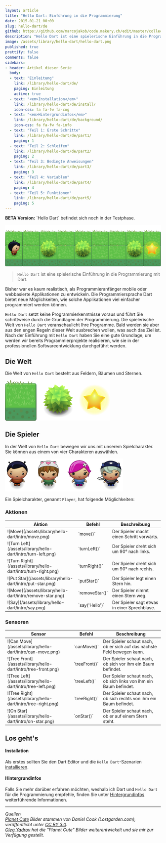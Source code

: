 ```yaml
---
layout: article
title: "Hello Dart: Einführung in die Programmierung"
date: 2015-01-21 00:00
slug: hello-dart/de
github: https://github.com/marcojakob/code.makery.ch/edit/master/collections/library/hello-dart-de.md
description: "Hello Dart ist eine spielerische Einführung in die Programmierung. Lernen Sie die Grundlagen der Programmierung mit Dart."
image: /assets/library/hello-dart/hello-dart.png
published: true
prettify: false
comments: false
sidebars:
- header: Artikel dieser Serie
  body:
  - text: "Einleitung"
    link: /library/hello-dart/de/
    paging: Einleitung
    active: true
  - text: "<em>Installation</em>"
    link: /library/hello-dart/de/install/
    icon-css: fa fa-fw fa-cog
  - text: "<em>Hintergrundinfos</em>"
    link: /library/hello-dart/de/background/
    icon-css: fa fa-fw fa-info
  - text: "Teil 1: Erste Schritte"
    link: /library/hello-dart/de/part1/
    paging: 1
  - text: "Teil 2: Schleifen"
    link: /library/hello-dart/de/part2/
    paging: 2
  - text: "Teil 3: Bedingte Anweisungen"
    link: /library/hello-dart/de/part3/
    paging: 3
  - text: "Teil 4: Variablen"
    link: /library/hello-dart/de/part4/
    paging: 4
  - text: "Teil 5: Funktionen"
    link: /library/hello-dart/de/part5/
    paging: 5
---
```


<div class="alert alert-warning">
  <strong>BETA Version:</strong> `Hello Dart` befindet sich noch in der Testphase.
</div>

![Hello Dart](/assets/library/hello-dart/intro/screenshot.png)

> `Hello Dart` ist eine spielerische Einführung in die Programmierung mit Dart.


Bisher war es kaum realistisch, als Programmieranfänger mobile oder webbasierte
Applikationen zu entwickeln. Die Programmiersprache Dart bietet neue Möglichkeiten, wie solche Applikationen viel einfacher programmiert werden können.

`Hello Dart` setzt keine Programmierkenntnisse voraus und führt Sie schrittweise durch die Grundlagen der Programmierung. Die spielerische Welt von `Hello Dart` veranschaulicht Ihre Programme. Bald werden sie aber aus den engen Regeln dieser Welt ausbrechen wollen, was auch das Ziel ist. Nach der Einführung mit `Hello Dart` haben Sie eine gute Grundlage, um werden wir bereits Programmierprojekte realisieren, wie sie in der professionellen Softwareentwicklung durchgeführt werden.


## Die Welt

Die Welt von `Hello Dart` besteht aus Feldern, Bäumen und Sternen.

![Elemente](/assets/library/hello-dart/intro/elements.png)


## Die Spieler

In der Welt von `Hello Dart` bewegen wir uns mit unserem Spielcharakter. Sie können aus einem von vier Charakteren auswählen. 

![Charaktere](/assets/library/hello-dart/intro/characters.png)

Ein Spielcharakter, genannt `Player`, hat folgende Möglichkeiten:


### Aktionen

<table class="table">
  <thead>
    <tr>
      <th>Aktion</th>
      <th>Befehl</th>
      <th>Beschreibung</th>
    </tr>
  </thead>
  <tbody>
    <tr>
      <td style="vertical-align:middle">![Move](/assets/library/hello-dart/intro/move.png)</td>
      <td style="vertical-align:middle">`move()`</td>
      <td style="vertical-align:middle">Der Spieler macht einen Schritt vorwärts.</td>
    </tr>
    <tr>
      <td style="vertical-align:middle">![Turn Left](/assets/library/hello-dart/intro/turn-left.png)</td>
      <td style="vertical-align:middle">`turnLeft()`</td>
      <td style="vertical-align:middle">Der Spieler dreht sich um 90° nach links.</td>
    </tr>
    <tr>
      <td style="vertical-align:middle">![Turn Right](/assets/library/hello-dart/intro/turn-right.png)</td>
      <td style="vertical-align:middle">`turnRight()`</td>
      <td style="vertical-align:middle">Der Spieler dreht sich um 90° nach rechts.</td>
    </tr>
    <tr>
      <td style="vertical-align:middle">![Put Star](/assets/library/hello-dart/intro/put-star.png)</td>
      <td style="vertical-align:middle">`putStar()`</td>
      <td style="vertical-align:middle">Der Spieler legt einen Stern hin.</td>
    </tr>
    <tr>
      <td style="vertical-align:middle">![Move](/assets/library/hello-dart/intro/remove-star.png)</td>
      <td style="vertical-align:middle">`removeStar()`</td>
      <td style="vertical-align:middle">Der Spieler nimmt einen Stern weg.</td>
    </tr>
    <tr>
      <td style="vertical-align:middle">![Say](/assets/library/hello-dart/intro/say.png)</td>
      <td style="vertical-align:middle; ">`say('Hello')`</td>
      <td style="vertical-align:middle">Der Spieler sagt etwas in einer Sprechblase.</td>
    </tr>
  </tbody>
</table>


### Sensoren

<table class="table">
  <thead>
    <tr>
      <th>Sensor</th>
      <th>Befehl</th>
      <th>Beschreibung</th>
    </tr>
  </thead>
  <tbody>
    <tr>
      <td style="vertical-align:middle">![Can Move](/assets/library/hello-dart/intro/can-move.png)</td>
      <td style="vertical-align:middle">`canMove()`</td>
      <td style="vertical-align:middle">Der Spieler schaut nach, ob er sich auf das nächste Feld bewegen kann.</td>
    </tr>
    <tr>
      <td style="vertical-align:middle">![Tree Front](/assets/library/hello-dart/intro/tree-front.png)</td>
      <td style="vertical-align:middle">`treeFront()`</td>
      <td style="vertical-align:middle">Der Spieler schaut nach, ob sich vor ihm ein Baum befindet.</td>
    </tr>
    <tr>
      <td style="vertical-align:middle">![Tree Left](/assets/library/hello-dart/intro/tree-left.png)</td>
      <td style="vertical-align:middle">`treeLeft()`</td>
      <td style="vertical-align:middle">Der Spieler schaut nach, ob sich links von ihm ein Baum befindet.</td>
    </tr>
    <tr>
      <td style="vertical-align:middle">![Tree Right](/assets/library/hello-dart/intro/tree-right.png)</td>
      <td style="vertical-align:middle">`treeRight()`</td>
      <td style="vertical-align:middle">Der Spieler schaut nach, ob sich rechts von ihm ein Baum befindet.</td>
    </tr>
    <tr>
      <td style="vertical-align:middle">![On Star](/assets/library/hello-dart/intro/on-star.png)</td>
      <td style="vertical-align:middle">`onStar()`</td>
      <td style="vertical-align:middle">Der Spieler schaut nach, ob er auf einem Stern steht.</td>
    </tr>
  </tbody>
</table>


## Los geht's

#### Installation

Als erstes sollten Sie den Dart Editor und die `Hello Dart`-Szenarien [installieren](/library/hello-dart/de/install/).


#### Hintergrundinfos

Falls Sie mehr darüber erfahren möchten, weshalb ich Dart und `Hello Dart` für die Programmierung empfehle, finden Sie unter [Hintergrundinfos](/library/hello-dart/de/background/) weiterführende Informationen.


---

*Quellen*<br>
<em class="small">
[Planet Cute](http://www.lostgarden.com/2007/05/dancs-miraculously-flexible-game.html) Bilder stammen von Daniel Cook (Lostgarden.com), veröffentlicht unter [CC BY 3.0](http://creativecommons.org/licenses/by/3.0/us/).<br>
[Oleg Yadrov](https://www.linkedin.com/in/olegyadrov) hat die "Planet Cute" Bilder weiterentwickelt und sie mir zur Verfügung gestellt.
</em>